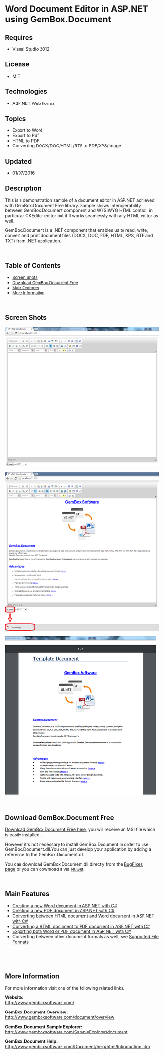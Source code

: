 # Word Document Editor in ASP.NET using GemBox.Document
## Requires
- Visual Studio 2012
## License
- MIT
## Technologies
- ASP.NET Web Forms
## Topics
- Export to Word
- Export to Pdf
- HTML to PDF
- Converting DOCX/DOC/HTML/RTF to PDF/XPS/Image
## Updated
- 01/07/2016
## Description

<p>This is a demonstration sample of a document editor in ASP.NET achieved with GemBox.Document Free library. Sample shows interoperability between GemBox.Document component and WYSIWYG HTML control, in particular&nbsp;CKEditor editor but it'll works seamlessly&nbsp;with
 any HTML editor as well.</p>
<p>GemBox.Document is a .NET component that enables us to read, write, convert and print document files (DOCX, DOC, PDF, HTML, XPS, RTF and TXT) from .NET application.</p>
<p>&nbsp;</p>
<h2>Table of Contents</h2>
<ul>
<li><span style="font-size:small"><a href="#screenshots">Screen Shots</a></span>
</li><li><span style="font-size:small"><a href="#download">Download GemBox.Document Free</a></span>
</li><li><span style="font-size:small"><a href="#mainfeatures">Main Features</a></span>
</li><li><span style="font-size:small"><a href="#moreinfo">More Information</a></span>
</li></ul>
<p>&nbsp;</p>
<h2 id="screenshots">Screen Shots</h2>
<p><img id="145800" src="145800-gembox_html-pdf_empty.png" alt="" width="553" height="459"></p>
<p><img id="145801" src="145801-gembox_html-pdf.png" alt="" width="553" height="520"></p>
<p><img id="145802" src="145802-gemboxpdf.png" alt="" width="495" height="520"></p>
<p>&nbsp;</p>
<h2 id="download">Download GemBox.Document Free</h2>
<p><a href="http://www.gemboxsoftware.com/document/free-version">Download GemBox.Document Free here</a>, you will receive an MSI file which is easily installed.</p>
<p>However it's not necessary to install GemBox.Document in order to use GemBox.Document.dll.You can just develop your application by adding a reference to the GemBox.Document.dll.</p>
<p>You can download GemBox.Document.dll directly from the <a href="http://www.gemboxsoftware.com/document/downloads/BugFixes.htm">
BugFixes page</a>&nbsp;or you can download it via <a href="http://www.nuget.org/packages/GemBox.Document/">
NuGet</a>.</p>
<p>&nbsp;</p>
<h2 id="mainfeatures">Main Features</h2>
<ul>
<li><a href="http://www.gemboxsoftware.com/document/articles/c-sharp-vb-net-create-write-word">Creating a new Word document in ASP.NET with C#</a>
</li><li><a href="http://www.gemboxsoftware.com/document/articles/c-sharp-vb-net-create-pdf">Creating a new PDF document in ASP.NET with C#</a>
</li><li><a href="http://www.gemboxsoftware.com/document/articles/c-sharp-vb-net-convert-html-to-word">Converting between HTML document and Word document in ASP.NET with C#</a>
</li><li><a href="http://www.gemboxsoftware.com/document/articles/c-sharp-vb-net-convert-html-to-pdf">Converting a HTML document to PDF document in ASP.NET with C#</a>
</li><li><a href="http://www.gemboxsoftware.com/document/articles/asp-net-export-to-word-pdf">Exporting both Word or PDF document in ASP.NET with C#</a>
</li><li>Converting between other document formats as well, see <a href="http://www.gemboxsoftware.com/Document/help/html/Supported_File_Formats.htm">
Supported File Formats</a> </li></ul>
<p>&nbsp;</p>
<p>&nbsp;</p>
<h2 id="moreinfo">More Information</h2>
<p>For more information visit one of the following related links.</p>
<p><strong>Website:</strong><br>
<a href="http://www.gemboxsoftware.com/">http://www.gemboxsoftware.com/</a></p>
<p><strong>GemBox.Document Overview:</strong><br>
<a href="http://www.gemboxsoftware.com/document/overview">http://www.gemboxsoftware.com/document/overview</a></p>
<p><strong>GemBox.Document Sample Explorer:</strong><br>
<a href="http://www.gemboxsoftware.com/SampleExplorer/document">http://www.gemboxsoftware.com/SampleExplorer/document</a></p>
<p><strong>GemBox.Document Help:</strong><br>
<a href="http://www.gemboxsoftware.com/Document/help/html/Introduction.htm">http://www.gemboxsoftware.com/Document/help/html/Introduction.htm</a></p>
